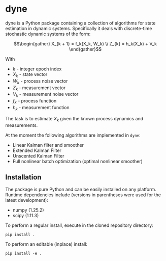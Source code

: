 # dyne

dyne is a Python package containing a collection of algorithms for state estimation in dynamic 
systems.
Specifically it deals with discrete-time stochastic dynamic systems of the form:

```math
\begin{gather}
X_{k + 1} = f_k(X_k, W_k) \\
Z_{k} = h_k(X_k) + V_k
\end{gather}
```
With

- $k$ - integer epoch index
- $X_k$ - state vector
- $W_k$ - process noise vector
- $Z_k$ - measurement vector
- $V_k$ - measurement noise vector
- $f_k$ - process function
- $h_k$ - measurement function

The task is to estimate $X_k$ given the known process dynamics and measurements.

At the moment the following algorithms are implemented in `dyne`:

- Linear Kalman filter and smoother
- Extended Kalman Filter
- Unscented Kalman Filter
- Full nonlinear batch optimization (optimal nonlinear smoother)

## Installation

The package is pure Python and can be easily installed on any platform.
Runtime dependencies include (versions in parentheses were used for the latest development):

* numpy (1.25.2)
* scipy (1.11.3)

To perform a regular install, execute in the cloned repository directory: 
```shell
pip install .
```
To perform an editable (inplace) install:
```shell
pip install -e .
```
